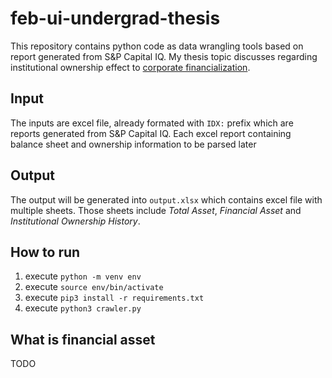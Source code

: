 # feb-ui-undergrad-thesis
This repository contains python code as data wrangling tools based on report generated from S&P Capital IQ.
My thesis topic discusses regarding institutional ownership effect to [corporate financialization](https://www.scirp.org/reference/referencespapers?referenceid=2474781).

## Input
The inputs are excel file, already formated with `IDX:` prefix which are reports generated from S&P Capital IQ.
Each excel report containing balance sheet and ownership information to be parsed later

## Output
The output will be generated into `output.xlsx` which contains excel file with multiple sheets.
Those sheets include _Total  Asset_, _Financial Asset_ and _Institutional Ownership History_.

## How to run
1. execute `python -m venv env`
2. execute `source env/bin/activate`
3. execute `pip3 install -r requirements.txt`
4. execute `python3 crawler.py`

## What is financial asset
TODO